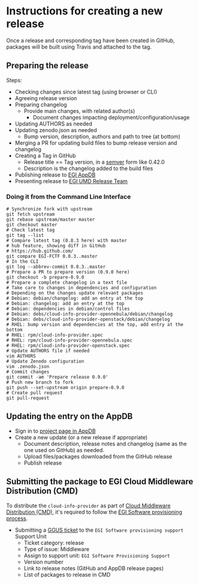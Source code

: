 # Instructions for creating a new release

Once a release and corresponding tag have been created in GitHub, packages will be
built using Travis and attached to the tag.

## Preparing the release

Steps:

* Checking changes since latest tag (using browser or CLI)
* Agreeing release version
* Preparing changelog
  * Provide main changes, with related author(s)
    * Document changes impacting deployment/configuration/usage
* Updating AUTHORS as needed
* Updating zenodo.json as needed
  * Bump version, description, authors and path to tree (at bottom)
* Merging a PR for updating build files to bump release version and changelog
* Creating a Tag in GitHub
  * Release title == Tag version, in a [semver](https://semver.org/) form like 0.42.0
  * Description is the changelog added to the build files
* Publishing release to [EGI AppDB](https://appdb.egi.eu/store/software/cloud.info.provider/releases)
* Presenting release to [EGI UMD Release Team](https://wiki.egi.eu/wiki/URT)

### Doing it from the Command Line Interface

```console
# Synchronize fork with upstream
git fetch upstream
git rebase upstream/master master
git checkout master
# Check latest tag
git tag --list
# Compare latest tag (0.8.3 here) with master
# hub feature, showing diff in GitHub
# https://hub.github.com/
git compare EGI-FCTF 0.8.3..master
# In the CLI
git log --abbrev-commit 0.8.3..master
# Prepare a PR to prepare version (0.9.0 here)
git checkout -b prepare-0.9.0
# Prepare a complete changelog in a text file
# Take care to changes in dependencies and configuration
# Depending on the changes update relevant packages
# Debian: debian/changelog: add an entry at the top
# Debian: changelog: add an entry at the top
# Debian: dependencies in debian/control files
# Debian: debs/cloud-info-provider-opennebula/debian/changelog
# Debian: debs/cloud-info-provider-openstack/debian/changelog
# RHEL: bump version and dependencies at the top, add entry at the bottom
# RHEL: rpm/cloud-info-provider.spec
# RHEL: rpm/cloud-info-provider-opennebula.spec
# RHEL: rpm/cloud-info-provider-openstack.spec
# Update AUTHORS file if needed
vim AUTHORS
# Update Zenodo configuration
vim .zenodo.json
# Commit changes
git commit -am 'Prepare release 0.9.0'
# Push new branch to fork
git push --set-upstream origin prepare-0.9.0
# Create pull request
git pull-request
```

## Updating the entry on the AppDB

* Sign in to [project page in AppDB](https://appdb.egi.eu/store/software/cloud.info.provider/releases/)
* Create a new update (or a new release if appropriate)
  * Document description, release notes and changelog (same as the one used on
    GitHub) as needed.
  * Upload files/packages downloaded from the GitHub release
  * Publish release

## Submitting the package to EGI Cloud Middleware Distribution (CMD)

To distribute the `cloud-info-provider` as part of [Cloud Middleware
Distribution (CMD)](https://wiki.egi.eu/wiki/EGI_Cloud_Middleware_Distribution),
it's required to follow the [EGI Software provisioning
process](https://wiki.egi.eu/wiki/EGI_Software_Provisioning).

* Submitting a [GGUS ticket](https://ggus.eu/?mode=ticket_submit) to the
  `EGI Software provisioning support` Support Unit
  * Ticket category: release
  * Type of issue: Middleware
  * Assign to support unit: `EGI Software Provisioning Support`
  * Version number
  * Link to release notes (GitHub and AppDB release pages)
  * List of packages to release in CMD

